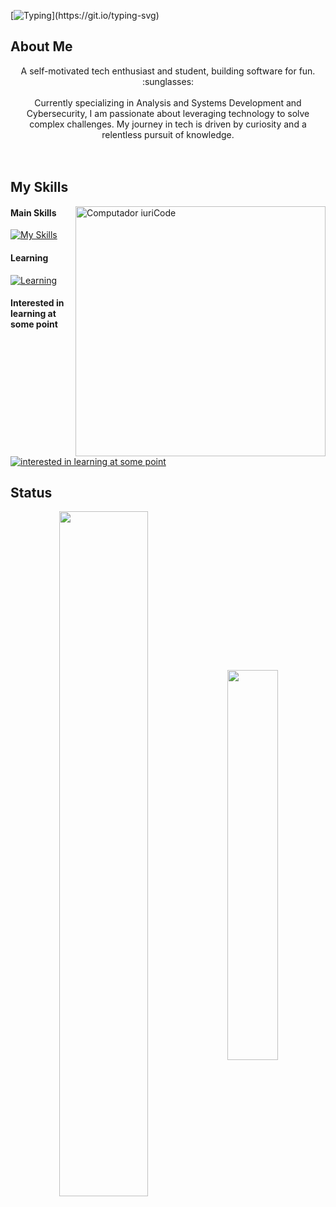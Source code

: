 [![Typing](https://readme-typing-svg.demolab.com?font=Fira+Code&weight=900&size=30&pause=1000&random=false&width=435&lines=Hey%2C+nice+to+see+you!;I'm+Gabriel.)](https://git.io/typing-svg)
## About Me
<p align="center"> A self-motivated tech enthusiast and student, building software for fun. :sunglasses: <br><br>
Currently specializing in Analysis and Systems Development and Cybersecurity, I am passionate about leveraging technology to solve complex challenges. My journey in tech is driven by curiosity and a relentless pursuit of knowledge.
<br><br>

<br>

## My Skills
  <img src="https://raw.githubusercontent.com/MicaelliMedeiros/micaellimedeiros/master/image/computer-illustration.png" min-width="400px" max-width="400px" width="400px" align="right" alt="Computador iuriCode">

#### Main Skills
[![My Skills](https://go-skill-icons.vercel.app/api/icons?i=html,css,typescript,react,tailwind,insomnia,oracle)](https://skillicons.dev)

#### Learning
[![Learning](https://go-skill-icons.vercel.app/api/icons?i=java,spring,junit,docker,aws,azure,jenkins)](https://skillicons.dev)

#### Interested in learning at some point
[![interested in learning at some point](https://go-skill-icons.vercel.app/api/icons?i=kotlin,nestjs,mongodb,kubernetes,nginx,redis,rabbitmq)](https://skillicons.dev)

## Status
<div align="center" style="margin-bottom: 100px;">
    <img width="53%" align="center" src="https://github-readme-stats-eta-two-78.vercel.app/api?username=GabrielAlerrandro&show_icons=true&hide_border=false&line_height=20&include_all_commits=true&theme=algolia" />
    <img width="40%" align="center" src="https://github-readme-stats-eta-two-78.vercel.app/api/top-langs/?username=GabrielAlerrandro&layout=compact&theme=algolia" />
</div>
